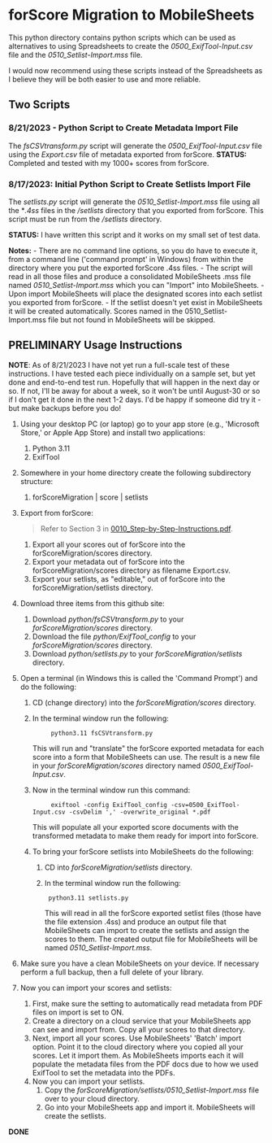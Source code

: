 # forScore Migration to MobileSheets

This python directory contains python scripts which can be used as alternatives to using Spreadsheets to create the *0500_ExifTool-Input.csv* file and the *0510_Setlist-Import.mss* file.

I would now recommend using these scripts instead of the Spreadsheets as I believe they will be both easier to use and more reliable.

## Two Scripts

### 8/21/2023 - Python Script to Create Metadata Import File
The *fsCSVtransform.py* script will generate the *0500_ExifTool-Input.csv* file using the *Export.csv* file of metadata exported from forScore.
**STATUS:** Completed and tested with my 1000+ scores from forScore.


### 8/17/2023: Initial Python Script to Create Setlists Import File
The *setlists.py* script will generate the *0510_Setlist-Import.mss* file using all the **.4ss* files in the */setlists* directory that you exported from forScore. This script must be run from the */setlists* directory.

**STATUS:** I have written this script and it works on my small set of test data.

**Notes:**
    - There are no command line options, so you do have to execute it, from a command line ('command prompt' in Windows) from within the directory where you put the exported forScore .4ss files.
    - The script will read in all those files and produce a consolidated MobileSheets .mss file named *0510_Setlist-Import.mss* which you can "Import" into MobileSheets.
    - Upon import MobileSheets will place the designated scores into each setlist you exported from forScore.
    - If the setlist doesn't yet exist in MobileSheets it will be created automatically. Scores named in the 0510_Setlist-Import.mss file but not found in MobileSheets will be skipped.

## PRELIMINARY Usage Instructions

**NOTE**: As of 8/21/2023 I have not yet run a full-scale test of these instructions. I have tested each piece individually on a sample set, but yet done and end-to-end test run. Hopefully that will happen in the next day or so. If not, I'll be away for about a week, so it won't be until August-30 or so if I don't get it done in the next 1-2 days. I'd be happy if someone did try it - but make backups before you do!

1. Using your desktop PC (or laptop) go to your app store (e.g., 'Microsoft Store,' or Apple App Store) and install two applications:
    1. Python 3.11
    2. ExifTool

2. Somewhere in your home directory create the following subdirectory structure:
    1.  forScoreMigration
            | score
            | setlists

3. Export from forScore:
    > Refer to Section 3 in [0010_Step-by-Step-Instructions.pdf](https://github.com/JeffRocchio/forScoreMigration/blob/main/0010_Step-by-Step-Instructions.pdf).

    1. Export all your scores out of forScore into the forScoreMigration/scores directory.
    2. Export your metadata out of forScore into the forScoreMigration/scores directory as filename Export.csv.
    3. Export your setlists, as "editable," out of forScore into the forScoreMigration/setlists directory.

4. Download three items from this github site:
    1. Download *python/fsCSVtransform.py* to your *forScoreMigration/scores* directory.
    1. Download the file *python/ExifTool_config* to your *forScoreMigration/scores* directory.
    1. Download *python/setlists.py* to your *forScoreMigration/setlists* directory.

5. Open a terminal (in Windows this is called the 'Command Prompt') and do the following:
    1. CD (change directory) into the *forScoreMigration/scores* directory.
    1. In the terminal window run the following:

                python3.11 fsCSVtransform.py

        This will run and "translate" the forScore exported metadata for each score into a form that MobileSheets can use. The result is a new file in your *forScoreMigration/scores* directory named *0500_ExifTool-Input.csv*.

    1. Now in the terminal window run this command:

                exiftool -config ExifTool_config -csv=0500_ExifTool-Input.csv -csvDelim ',' -overwrite_original *.pdf

        This will populate all your exported score documents with the transformed metadata to make them ready for import into forScore.

    1. To bring your forScore setlists into MobileSheets do the following:
        1. CD into *forScoreMigration/setlists* directory.
        1. In the terminal window run the following:

                python3.11 setlists.py

            This will read in all the forScore exported setlist files (those have the file extension .4ss) and produce an output file that MobileSheets can import to create the setlists and assign the scores to them. The created output file for MobileSheets will be named *0510_Setlist-Import.mss*.

6. Make sure you have a clean MobileSheets on your device. If necessary perform a full backup, then a full delete of your library.

7. Now you can import your scores and setlists:
    1. First, make sure the setting to automatically read metadata from PDF files on import is set to ON.
    1. Create a directory on a cloud service that your MobileSheets app can see and import from. Copy all your scores to that directory.
    1. Next, import all your scores. Use MobileSheets' 'Batch' import option. Point it to the cloud directory where you copied all your scores. Let it import them. As MobileSheets imports each it will populate the metadata files from the PDF docs due to how we used ExifTool to set the metadata into the PDFs.
    1. Now you can import your setlists.
        1. Copy the *forScoreMigration/setlists/0510_Setlist-Import.mss* file over to your cloud directory.
        2. Go into your MobileSheets app and import it. MobileSheets will create the setlists.

**DONE**
